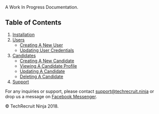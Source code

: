 A Work In Progress Documentation.

## Table of Contents
1. [Installation](Installation)
2. [Users](Users)
    + [Creating A New User](Creating-New-User)
    + [Updating User Credentials](Updating-User-Credentials)
3. [Candidates](Candidates)
    + [Creating A New Candidate](Creating-New-Candidate)
    + [Viewing A Candidate Profile](View-Candidate)
    + [Updating A Candidate](Updating-Candidate)
    + [Deleting A Candidate](Deleting-Candidate)
4. [Support](Support)

For any inquiries or support, please contact support@techrecruit.ninja or drop us a message on [Facebook Messenger](http://m.me/techrecruitninja).

© TechRecruit Ninja 2018.